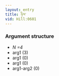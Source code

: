 ```yaml
---
layout: entry
title: ཉིལ་
vid: Hill:0601
---
```

### Argument structure
* _N =4_
* arg1 (3)
* arg1 (0)
* arg1 (0)
* arg1-arg2 (0)
